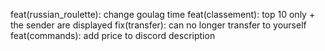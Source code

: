 feat(russian_roulette): change goulag time
feat(classement): top 10 only + the sender are displayed
fix(transfer): can no longer transfer to yourself
feat(commands): add price to discord description
